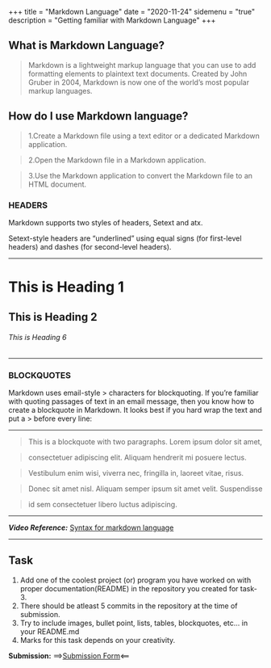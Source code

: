 +++
title = "Markdown Language"
date = "2020-11-24"
sidemenu = "true"
description = "Getting familiar with Markdown Language"
+++

## What is Markdown Language?
>Markdown is a lightweight markup language that you can use to add formatting elements to plaintext text documents. Created by John Gruber in 2004, Markdown is now one of the world’s most popular markup languages.

## How do I use Markdown language?

> 1.Create a Markdown file using a text editor or a dedicated Markdown application.	
  
> 2.Open the Markdown file in a Markdown application.

> 3.Use the Markdown application to convert the Markdown file to an HTML document.

### HEADERS
Markdown supports two styles of headers, Setext and atx. 

Setext-style headers are “underlined” using equal signs (for first-level headers) and dashes (for second-level headers).

------
# This is Heading 1  

## This is  Heading 2

###### This is Heading 6
------
### BLOCKQUOTES  
  Markdown uses email-style > characters for blockquoting. If you’re familiar with quoting passages of text in an email message, then you know how to create a blockquote in Markdown. It looks best if you hard wrap the text and put a > before every line:

------
> This is a blockquote with two paragraphs. Lorem ipsum dolor sit amet,

> consectetuer adipiscing elit. Aliquam hendrerit mi posuere lectus.

> Vestibulum enim wisi, viverra nec, fringilla in, laoreet vitae, risus.

> Donec sit amet nisl. Aliquam semper ipsum sit amet velit. Suspendisse

> id sem consectetuer libero luctus adipiscing.
------
***Video Reference:*** [Syntax for markdown language](https://youtu.be/HUBNt18RFbo)

------
## Task 

1. Add one of the coolest project (or) program you have worked on with proper documentation(README) in the repository you created  for task-3.
2. There should be atleast 5 commits in the repository at the time of submission.
3. Try to include images, bullet point, lists, tables, blockquotes, etc... in your README.md 
4. Marks for this task depends on your creativity.

**Submission:** ==>[Submission Form](https://docs.google.com/forms/u/1/d/e/1FAIpQLSfmh_V2EVeBxWMqKCUN2fMOZL9_oxSnVV95nI6EiZ7IdVoOVQ/viewform?usp=sf_link)<==


